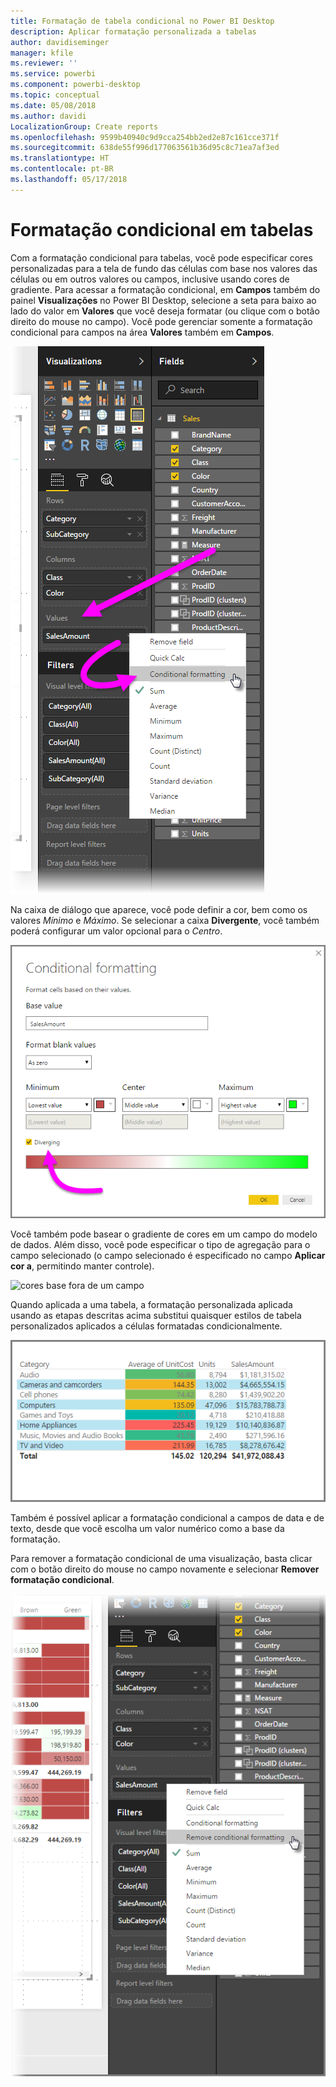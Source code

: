 ```yaml
---
title: Formatação de tabela condicional no Power BI Desktop
description: Aplicar formatação personalizada a tabelas
author: davidiseminger
manager: kfile
ms.reviewer: ''
ms.service: powerbi
ms.component: powerbi-desktop
ms.topic: conceptual
ms.date: 05/08/2018
ms.author: davidi
LocalizationGroup: Create reports
ms.openlocfilehash: 9599b40940c9d9cca254bb2ed2e87c161cce371f
ms.sourcegitcommit: 638de55f996d177063561b36d95c8c71ea7af3ed
ms.translationtype: HT
ms.contentlocale: pt-BR
ms.lasthandoff: 05/17/2018
---
```

# <a name="conditional-formatting-in-tables"></a>Formatação condicional em tabelas
Com a formatação condicional para tabelas, você pode especificar cores personalizadas para a tela de fundo das células com base nos valores das células ou em outros valores ou campos, inclusive usando cores de gradiente. Para acessar a formatação condicional, em **Campos** também do painel **Visualizações** no Power BI Desktop, selecione a seta para baixo ao lado do valor em **Valores** que você deseja formatar (ou clique com o botão direito do mouse no campo). Você pode gerenciar somente a formatação condicional para campos na área **Valores** também em **Campos**.

![formatação condicional de tabela](media/desktop-conditional-table-formatting/table-formatting_1.png)

Na caixa de diálogo que aparece, você pode definir a cor, bem como os valores *Mínimo* e *Máximo*. Se selecionar a caixa **Divergente**, você também poderá configurar um valor opcional para o *Centro*.

![cores divergentes](media/desktop-conditional-table-formatting/table-formatting_2.png)

Você também pode basear o gradiente de cores em um campo do modelo de dados. Além disso, você pode especificar o tipo de agregação para o campo selecionado (o campo selecionado é especificado no campo **Aplicar cor a**, permitindo manter controle).

![cores base fora de um campo](media/desktop-conditional-table-formatting/table-formatting_2b.png)

Quando aplicada a uma tabela, a formatação personalizada aplicada usando as etapas descritas acima substitui quaisquer estilos de tabela personalizados aplicados a células formatadas condicionalmente.

![formatação de tabela](media/desktop-conditional-table-formatting/table-formatting_3.png)

Também é possível aplicar a formatação condicional a campos de data e de texto, desde que você escolha um valor numérico como a base da formatação. 

Para remover a formatação condicional de uma visualização, basta clicar com o botão direito do mouse no campo novamente e selecionar **Remover formatação condicional**.

![remover formatação de tabela](media/desktop-conditional-table-formatting/table-formatting_4.png)

